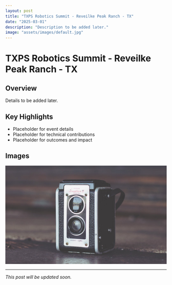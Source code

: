 ```yaml
---
layout: post
title: "TXPS Robotics Summit - Reveilke Peak Ranch - TX"
date: "2025-03-01"
description: "Description to be added later."
image: "assets/images/default.jpg"
---
```


# TXPS Robotics Summit - Reveilke Peak Ranch - TX

## Overview
Details to be added later.

## Key Highlights
- Placeholder for event details
- Placeholder for technical contributions
- Placeholder for outcomes and impact

## Images
![Placeholder](assets/images/default.jpg)

---

*This post will be updated soon.*
